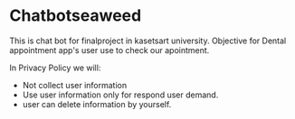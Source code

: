 # Chatbotseaweed

This is chat bot for finalproject in kasetsart university. Objective for Dental appointment app's user use to check our apointment.

In Privacy Policy we will:
- Not collect user information
- Use user information only for respond user demand.
- user can delete information by yourself.
